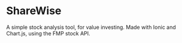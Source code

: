 # ShareWise

A simple stock analysis tool, for value investing. Made with Ionic and Chart.js, using the FMP stock API.